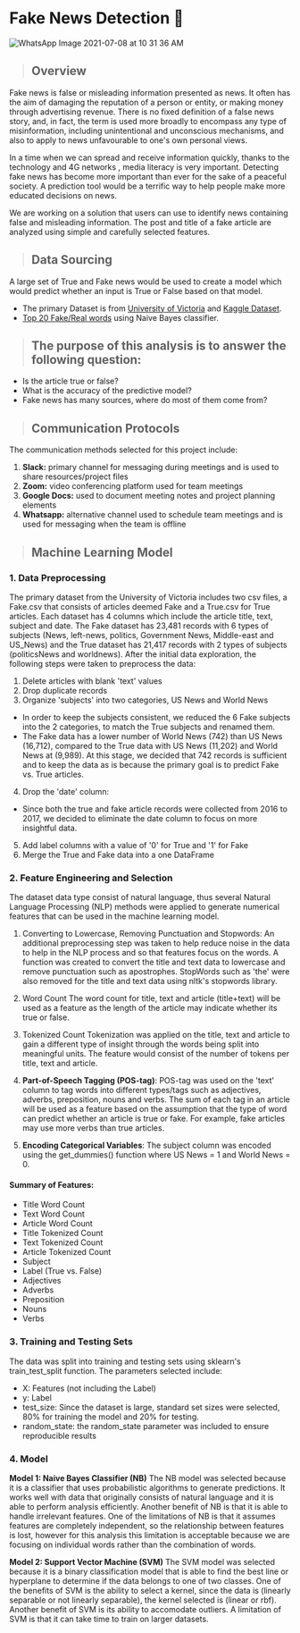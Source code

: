 # Fake News Detection 🔎

![WhatsApp Image 2021-07-08 at 10 31 36 AM](https://user-images.githubusercontent.com/78935551/125214201-b1696680-e283-11eb-870c-b1433543ce50.jpeg)

> ## Overview
Fake news is false or misleading information presented as news. It often has the aim of damaging the reputation of a person or entity, or making money through advertising revenue. There is no fixed definition of a false news story, and, in fact, the term is used more broadly to encompass any type of misinformation, including unintentional and unconscious mechanisms, and also to apply to news unfavourable to one's own personal views.

In a time when we can spread and receive information quickly, thanks to the technology and 4G networks , media literacy is very important. 
Detecting fake news has become more important than ever for the sake of a peaceful society. A prediction tool would be a terrific way to help people make more educated decisions on news. 

We are working on a solution that users can use to identify news containing false and misleading information. The post and title of a fake article are analyzed using simple and carefully selected features. 

> ## Data Sourcing 
A large set of True and Fake news would be used to create a model which would predict whether an input is True or False based on that model.

- The primary Dataset is from [University of Victoria](https://www.uvic.ca/engineering/ece/isot/datasets/fake-news/index.php) and [Kaggle Dataset](https://www.kaggle.com/c/fake-news/data).
- [Top 20 Fake/Real words](https://www.kdnuggets.com/2017/04/machine-learning-fake-news-accuracy.html) using Naive Bayes classifier.

> ## The purpose of this analysis is to answer the following question:
- Is the article true or false? 
- What is the accuracy of the predictive model? 
- Fake news has many sources, where do most of them come from?

> ## Communication Protocols

The communication methods selected for this project include:

1. **Slack:** primary channel for messaging during meetings and is used to share resources/project files
2. **Zoom:** video conferencing platform used for team meetings
3. **Google Docs:** used to document meeting notes and project planning elements
4. **Whatsapp:** alternative channel used to schedule team meetings and is used for messaging when the team is offline
 

> ## Machine Learning Model

### 1. Data Preprocessing
The primary dataset from the University of Victoria includes two csv files, a Fake.csv that consists of articles deemed Fake and a True.csv for True articles. Each dataset has 4 columns which include the article title, text, subject and date. The Fake dataset has 23,481 records with 6 types of subjects (News, left-news, politics, Government News, Middle-east and US_News) and the True dataset has 21,417 records with 2 types of subjects (politicsNews and worldnews). After the initial data exploration, the following steps were taken to preprocess the data:

1. Delete articles with blank 'text' values
2. Drop duplicate records
3. Organize 'subjects' into two categories, US News and World News
- In order to keep the subjects consistent, we reduced the 6 Fake subjects into the 2 categories, to match the True subjects and renamed them. 
- The Fake data has a lower number of World News (742) than US News (16,712), compared to the True data with US News (11,202) and World News at (9,989). At this stage, we decided that 742 records is sufficient and to keep the data as is because the primary goal is to predict Fake vs. True articles. 
4. Drop the 'date' column: 
- Since both the true and fake article records were collected from 2016 to 2017, we decided to eliminate the date column to focus on more insightful data. 
5. Add label columns with a value of '0' for True and '1' for Fake
6. Merge the True and Fake data into a one DataFrame

### 2. Feature Engineering and Selection
The dataset data type consist of natural language, thus several Natural Language Processing (NLP) methods were applied to generate numerical features that can be used in the machine learning model. 

1. Converting to Lowercase, Removing Punctuation and Stopwords:
An additional preprocessing step was taken to help reduce noise in the data to help in the NLP process and so that features focus on the words. A function was created to convert the title and text data to lowercase and remove punctuation such as apostrophes. StopWords such as 'the' were also removed for the title and text data using nltk's stopwords library. 

2. Word Count
The word count for title, text and article (title+text) will be used as a feature as the length of the article may indicate whether its true or false. 

3. Tokenized Count
Tokenization was applied on the title, text and article to gain a different type of insight through the words being split into meaningful units. The feature would consist of the number of tokens per title, text and article. 

4. **Part-of-Speech Tagging (POS-tag)**: 
POS-tag was used on the 'text' column to tag words into different types/tags such as adjectives, adverbs, preposition, nouns and verbs. The sum of each tag in an article will be used as a feature based on the assumption that the type of word can predict whether an article is true or fake. For example, fake articles may use more verbs than true articles. 

5. **Encoding Categorical Variables**: 
The subject column was encoded using the get_dummies() function where US News = 1 and World News = 0. 


#### Summary of Features:
- Title Word Count
- Text Word Count
- Article Word Count
- Title Tokenized Count
- Text Tokenized Count 
- Article Tokenized Count
- Subject
- Label (True vs. False)
- Adjectives
- Adverbs
- Preposition
- Nouns
- Verbs 

### 3. Training and Testing Sets
The data was split into training and testing sets using sklearn's train_test_split function. The parameters selected include: 
- X: Features (not including the Label)
- y: Label
- test_size: Since the dataset is large, standard set sizes were selected, 80% for training the model and 20% for testing. 
- random_state: the random_state parameter was included to ensure reproducible results

### 4. Model

**Model 1: Naive Bayes Classifier (NB)**
The NB model was selected because it is a classifier that uses probabilistic algorithms to generate predictions. It works well with data that originally consists of natural language and it is able to perform analysis efficiently. Another benefit of NB is that it is able to handle irrelevant features. One of the limitations of NB is that it assumes features are completely independent, so the relationship between features is lost, however for this analysis this limitation is acceptable because we are focusing on individual words rather than the combination of words. 

**Model 2: Support Vector Machine (SVM)**
The SVM model was selected because it is a binary classification model that is able to find the best line or hyperplane to determine if the data belongs to one of two classes. One of the benefits of SVM is the ability to select a kernel, since the data is (linearly separable or not linearly separable), the kernel selected is (linear or rbf). Another benefit of SVM is its ability to accomodate outliers. A limitation of SVM is that it can take time to train on larger datasets.